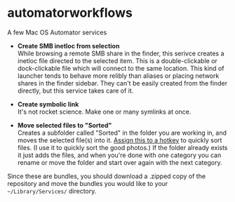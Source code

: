 # automatorworkflows
A few Mac OS Automator services

* **Create SMB inetloc from selection**  
  While browsing a remote SMB share in the finder, this serivce creates a inetloc file directed to the selected item. This is a double-clickable or dock-clickable file which will connect to the same location. This kind of launcher tends to behave more relibly than aliases or placing network shares in the finder sidebar. They can't be easily created from the finder directly, but this service takes care of it.

*  	**Create symbolic link**  
    It's not rocket science. Make one or many symlinks at once.

*	**Move selected files to "Sorted"**  
    Creates a subfolder called "Sorted" in the folder you are working in, and moves the selected file(s) into it. [Assign this to a hotkey](http://apple.stackexchange.com/questions/43998/how-do-i-assign-a-keyboard-shortcut-to-a-service-in-os-x) to quickly sort files. (I use it to quickly sort the good photos.) If the folder already exists it just adds the files, and when you're done with one category you can rename or move the folder and start over again with the next category.


Since these are bundles, you should download a .zipped copy of the repository and move the bundles you would like to your `~/Library/Services/` directory.
